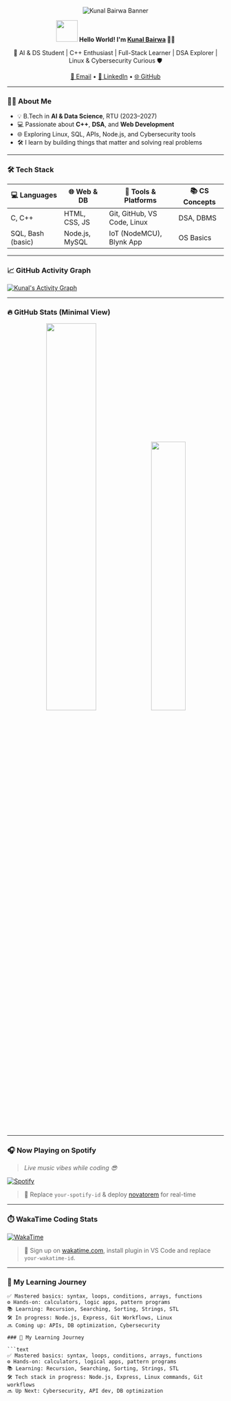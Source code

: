 <!-- 🚀 CUSTOM BANNER -->
<p align="center">
  <img src="https://github.com/Kunalbairwa07/Kunalbairwa07/assets/your-banner-path/banner.png" alt="Kunal Bairwa Banner" />
</p>

<p align="center">
  <img src="https://github.com/Kunalbairwa/Kunalbairwa/blob/main/wave.gif" width="50px" />
  <strong>Hello World! I'm <a href="https://github.com/Kunalbairwa07">Kunal Bairwa</a> 👨‍💻</strong>
</p>

<p align="center">
  🚀 AI & DS Student | C++ Enthusiast | Full-Stack Learner | DSA Explorer | Linux & Cybersecurity Curious 🛡️
</p>

<p align="center">
  <a href="mailto:Kunalbairwa2580@gmail.com">📩 Email</a> • 
  <a href="https://linkedin.com/in/kunal-bairwa-237826294">🔗 LinkedIn</a> • 
  <a href="https://github.com/Kunalbairwa07">🌐 GitHub</a>
</p>

---

### 👨‍💻 About Me

- 💡 B.Tech in **AI & Data Science**, RTU (2023–2027)
- 💻 Passionate about **C++**, **DSA**, and **Web Development**
- 🌐 Exploring Linux, SQL, APIs, Node.js, and Cybersecurity tools
- 🛠️ I learn by building things that matter and solving real problems

---

### 🛠️ Tech Stack

| 💻 Languages      | 🌐 Web & DB     | 🔧 Tools & Platforms      | 📚 CS Concepts |
|------------------|----------------|----------------------------|----------------|
| C, C++           | HTML, CSS, JS  | Git, GitHub, VS Code, Linux| DSA, DBMS      |
| SQL, Bash (basic)| Node.js, MySQL | IoT (NodeMCU), Blynk App   | OS Basics      |

---

### 📈 GitHub Activity Graph

<a href="https://github.com/ashutosh00710/github-readme-activity-graph">
  <img alt="Kunal's Activity Graph" src="https://github-readme-activity-graph.cyclic.app/graph?username=Kunalbairwa07&theme=github-compact&hide_border=true" />
</a>

---

### 🔥 GitHub Stats (Minimal View)

<p align="center">
  <img src="https://github-readme-streak-stats.herokuapp.com/?user=Kunalbairwa07&theme=radical" width="48%" />
  <img src="https://github-readme-stats.vercel.app/api/top-langs/?username=Kunalbairwa07&layout=compact&theme=radical" width="40%" />
</p>

---

### 🎧 Now Playing on Spotify

> *Live music vibes while coding 😎*

[![Spotify](https://novatorem-kunal.vercel.app/api/spotify)](https://open.spotify.com/user/your-spotify-id)

> 📝 Replace `your-spotify-id` & deploy [novatorem](https://github.com/novatorem/novatorem) for real-time

---

### ⏱️ WakaTime Coding Stats

[![WakaTime](https://wakatime.com/badge/user/your-wakatime-id.svg)](https://wakatime.com/@your-wakatime-id)

> 📝 Sign up on [wakatime.com](https://wakatime.com), install plugin in VS Code and replace `your-wakatime-id`.

---

### 🚀 My Learning Journey

```text
✅ Mastered basics: syntax, loops, conditions, arrays, functions
⚙️ Hands-on: calculators, logic apps, pattern programs
📚 Learning: Recursion, Searching, Sorting, Strings, STL
🛠️ In progress: Node.js, Express, Git Workflows, Linux
🔜 Coming up: APIs, DB optimization, Cybersecurity

### 🚀 My Learning Journey

```text
✅ Mastered basics: syntax, loops, conditions, arrays, functions
⚙️ Hands-on: calculators, logical apps, pattern programs
📚 Learning: Recursion, Searching, Sorting, Strings, STL
🛠️ Tech stack in progress: Node.js, Express, Linux commands, Git workflows
🔜 Up Next: Cybersecurity, API dev, DB optimization


